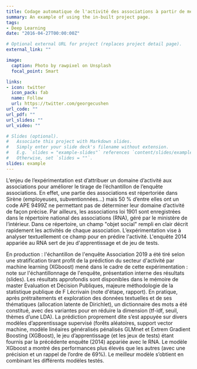 ```yaml
---
title: Codage automatique de l'activité des associations à partir de méthodes de machine learning
summary: An example of using the in-built project page.
tags:
- Deep Learning
date: "2016-04-27T00:00:00Z"

# Optional external URL for project (replaces project detail page).
external_link: ""

image:
  caption: Photo by rawpixel on Unsplash
  focal_point: Smart

links:
- icon: twitter
  icon_pack: fab
  name: Follow
  url: https://twitter.com/georgecushen
url_code: ""
url_pdf: ""
url_slides: ""
url_video: ""

# Slides (optional).
#   Associate this project with Markdown slides.
#   Simply enter your slide deck's filename without extension.
#   E.g. `slides = "example-slides"` references `content/slides/example-slides.md`.
#   Otherwise, set `slides = ""`.
slides: example
---
```


L’enjeu de l’expérimentation est d’attribuer un domaine d’activité aux associations pour améliorer le tirage de l’échantillon de l’enquête associations. En effet, une partie des associations est répertoriée dans Sirène (employeuses, subventionnées…) mais 50 % d’entre elles ont un code APE 9499Z ne permettant pas de déterminer leur domaine d’activité de façon précise. Par ailleurs, les associations loi 1901 sont enregistrées dans le répertoire national des associations (RNA), géré par le ministère de l’intérieur. Dans ce répertoire, un champ "objet social" rempli en clair décrit rapidement les activités de chaque association. L’expérimentation vise à analyser textuellement ce champ pour en prédire l'activité. L'enquête 2014 appariée au RNA sert de jeu d'apprentissage et de jeu de tests. 

En production : l'échantillon de l'enquête Association 2019 a été tiré selon une stratification tirant profit de la prédiction du secteur d'activité par machine learning (XGboost) mené dans le cadre de cette expérimentation : note sur l'échantillonnage de l'enquête, présentation interne des résultats (slides). Les résultats approfondis sont disponibles dans le mémoire de master Evaluation et Décision Publiques, majeure méthodologie de la statistique publique de F Lécrivain (note d'étape, rapport). En pratique, après prétraitements et exploration des données textuelles et de ses thématiques (allocation latente de Dirichlet), un dictionnaire des mots a été constitué, avec des variantes pour en réduire la dimension (tf-idf, seuil, thèmes d’une LDA). La prédiction proprement dite s’est appuyée sur divers modèles d’apprentissage supervisé (forêts aléatoires, support vector machine, modèle linéaires généralisés pénalisés GLMnet et Extrem Gradient Boosting (XGBoost), le jeu d’apprentissage (et les jeux de tests) étant fournis par la précédente enquête (2014) appariée avec le RNA. Le modèle XGboost a montré des performances plus élevés que les autres (avec une précision et un rappel de l’ordre de 69%). Le meilleur modèle s’obtient en combinant les différents modèles testés.
